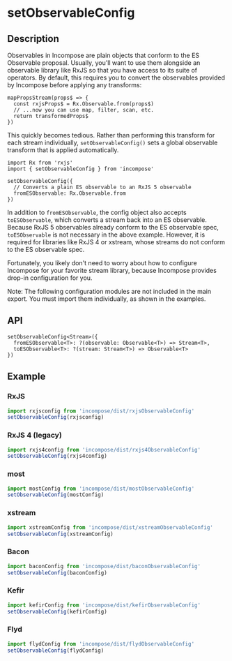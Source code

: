 # setObservableConfig
## Description
Observables in Incompose are plain objects that conform to the ES Observable proposal. Usually, you'll want to use them alongside an observable library like RxJS so that you have access to its suite of operators. By default, this requires you to convert the observables provided by Incompose before applying any transforms:

```
mapPropsStream(props$ => {
  const rxjsProps$ = Rx.Observable.from(props$)
  // ...now you can use map, filter, scan, etc.
  return transformedProps$
})
```

This quickly becomes tedious. Rather than performing this transform for each stream individually, `setObservableConfig()` sets a global observable transform that is applied automatically.

```
import Rx from 'rxjs'
import { setObservableConfig } from 'incompose'

setObservableConfig({
  // Converts a plain ES observable to an RxJS 5 observable
  fromESObservable: Rx.Observable.from
})
```

In addition to `fromESObservable`, the config object also accepts `toESObservable`, which converts a stream back into an ES observable. Because RxJS 5 observables already conform to the ES observable spec, `toESObservable` is not necessary in the above example. However, it is required for libraries like RxJS 4 or xstream, whose streams do not conform to the ES observable spec.

Fortunately, you likely don't need to worry about how to configure Incompose for your favorite stream library, because Incompose provides drop-in configuration for you.

Note: The following configuration modules are not included in the main export. You must import them individually, as shown in the examples.

## API
```
setObservableConfig<Stream>({
  fromESObservable<T>: ?(observable: Observable<T>) => Stream<T>,
  toESObservable<T>: ?(stream: Stream<T>) => Observable<T>
})
```

## Example

### RxJS
```jsx
import rxjsconfig from 'incompose/dist/rxjsObservableConfig'
setObservableConfig(rxjsconfig)
```

### RxJS 4 (legacy)
```jsx
import rxjs4config from 'incompose/dist/rxjs4ObservableConfig'
setObservableConfig(rxjs4config)
```

### most
```jsx
import mostConfig from 'incompose/dist/mostObservableConfig'
setObservableConfig(mostConfig)
```

### xstream
```jsx
import xstreamConfig from 'incompose/dist/xstreamObservableConfig'
setObservableConfig(xstreamConfig)
```

### Bacon
```jsx
import baconConfig from 'incompose/dist/baconObservableConfig'
setObservableConfig(baconConfig)
```

### Kefir
```jsx
import kefirConfig from 'incompose/dist/kefirObservableConfig'
setObservableConfig(kefirConfig)
```

### Flyd
```jsx
import flydConfig from 'incompose/dist/flydObservableConfig'
setObservableConfig(flydConfig)
```